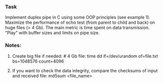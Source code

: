 ### Task
Implement duplex pipe in C using some OOP principles (see example 1).
Maximize the performance of echo test (from parent to child and back) on huge files (> 4 Gb). The main metric is time spent on data transmission.
"Play" with buffer sizes and limits on pipe size.

### Notes:
1. Create big file if needed:
\# 4 Gb file:
time dd if=/dev/urandom of=file.txt bs=1048576 count=4096

2. If you want to check the data integrity, compare the checksums of input and received file:
md5sum <file_name>
